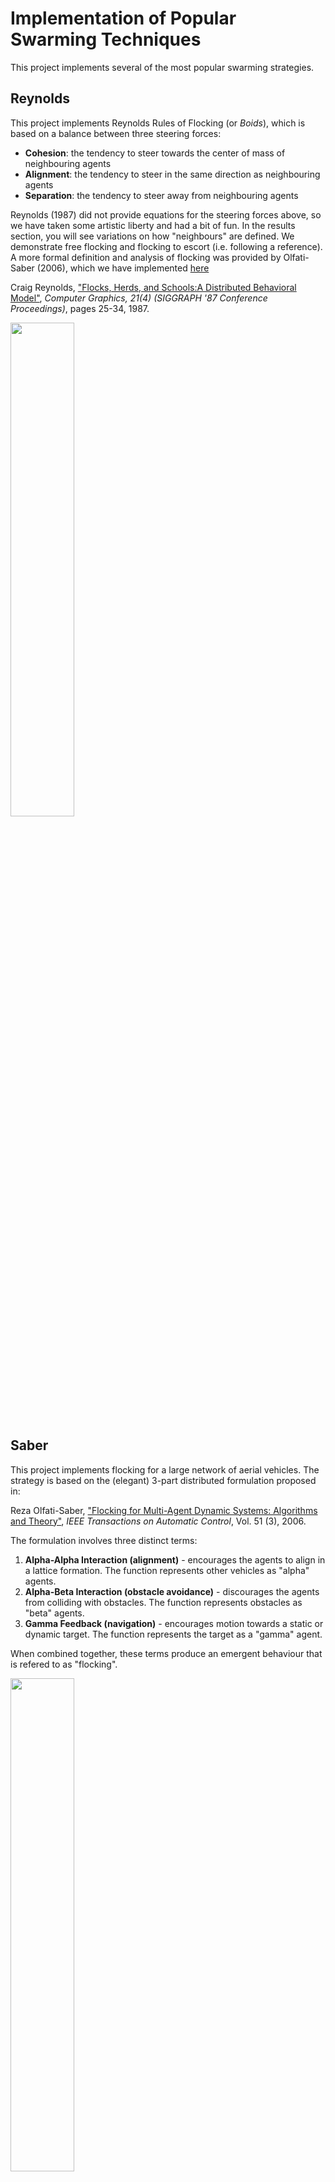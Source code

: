 # Implementation of Popular Swarming Techniques This project implements several of the most popular swarming strategies. ## ReynoldsThis project implements Reynolds Rules of Flocking (or *Boids*), which is based on a balance between three steering forces:- **Cohesion**: the tendency to steer towards the center of mass of neighbouring agents- **Alignment**: the tendency to steer in the same direction as neighbouring agents- **Separation**: the tendency to steer away from neighbouring agents Reynolds (1987) did not provide equations for the steering forces above, so we have taken some artistic liberty and had a bit of fun. In the results section, you will see variations on how "neighbours" are defined. We demonstrate free flocking and flocking to escort (i.e. following a reference). A more formal definition and analysis of flocking was provided by Olfati-Saber (2006), which we have implemented [here](https://github.com/tjards/flocking_network)Craig Reynolds, ["Flocks, Herds, and Schools:A Distributed Behavioral Model"](https://www.red3d.com/cwr/papers/1987/boids.html), *Computer Graphics, 21(4) (SIGGRAPH '87 Conference Proceedings)*, pages 25-34, 1987.<p float="center">  <img src="https://github.com/tjards/swarming_sim/blob/master/Figs/animation_reynolds_01.gif" width="45%" /></p>## SaberThis project implements flocking for a large network of aerial vehicles. The strategy is based on the (elegant) 3-part distributed formulation proposed in:Reza Olfati-Saber, ["Flocking for Multi-Agent Dynamic Systems: Algorithms and Theory"](https://ieeexplore.ieee.org/document/1605401), *IEEE Transactions on Automatic Control*, Vol. 51 (3), 2006.The formulation involves three distinct terms:1. **Alpha-Alpha Interaction (alignment)** - encourages the agents to align in a lattice formation. The function represents other vehicles as "alpha" agents. 2. **Alpha-Beta Interaction (obstacle avoidance)** - discourages the agents from colliding with obstacles. The function represents obstacles as "beta" agents.3. **Gamma Feedback (navigation)** - encourages motion towards a static or dynamic target. The function represents the target as a "gamma" agent.When combined together, these terms produce an emergent behaviour that is refered to as "flocking". <p float="center">    <img src="https://github.com/tjards/swarming_sim/blob/master/Figs/animation_saber_01.gif" width="45%" /></p>## Starling FlockingH. Hildenbrandt, C. Carere, and C.K. Hemelrijk,["Self-organized aerial displays of thousands of starlings: a model"](https://academic.oup.com/beheco/article/21/6/1349/333856?login=false), *Behavioral Ecology*, Volume 21, Issue 6, pages 1349–1359, 2010.<p float="center">  <img src="https://github.com/tjards/swarming_sim/blob/master/Figs/animation_starling.gif" width="45%" /></p>## EncirclementThis work is related to the following research in multi-agent robotics:Ahmed T. Hafez, Anthony J. Marasco, Sidney N. Givigi, Mohamad Iskandarani, Shahram Yousefi, and Camille Alain Rabbath, ["Solving Multi-UAV Dynamic Encirclement via Model Predictive Control"](https://ieeexplore.ieee.org/document/7066874), *IEEE Transactions on Control Systems Technology*, Vol. 23 (6), Nov 2015<p float="center">  <img src="https://github.com/tjards/swarming_sim/blob/master/Figs/animation_circle_01.gif" width="45%" /></p>## Dynamic Lemniscateto be added<p float="center">    <img src="https://github.com/tjards/swarming_sim/blob/master/Figs/animation_lemni_01.gif" width="45%" /></p># CitingThe code is opensource but, if you reference this work in your own reserach, please cite me. I have provided an example bibtex citation below:`@techreport{Jardine-2022,  title={Swarming Simulator},  author={Jardine, P.T.},  year={2022},  institution={Royal Military College of Canada, Kingston, Ontario},  type={Technical Report},}`Alternatively, you can cite any of my related papers, which are listed in [Google Scholar](https://scholar.google.com/citations?hl=en&user=RGlv4ZUAAAAJ&view_op=list_works&sortby=pubdate).# Some plots 